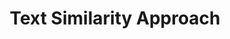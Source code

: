 ---
title: "Text Similarity Approach"

categories: ['']

tags: ['Text', 'Similarity', 'Approach']

arwords: 'قياس تشابه النص'

arexps: []

enwords: ['Text Similarity Approach']

enexps: []

arlexicons: 'ق'

enlexicons: 'T'

authors: ['Ruqayya Roshdy']

translators: ['X']

citations: 'تطبيقات أساسية في المعالجة الآلية للغة العربية'

sources: 'مركز الملك عبدالله بن عبدالعزيز الدولي لخدمة اللغة العربية'

slug: ""
---